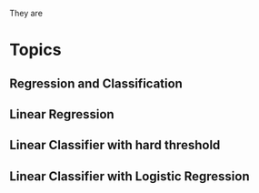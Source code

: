 They are 


# Topics

## Regression and Classification

## Linear Regression

## Linear Classifier with hard threshold

## Linear Classifier with Logistic Regression
